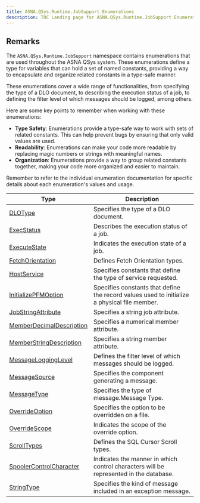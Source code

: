 ```yaml
---
title: ASNA.QSys.Runtime.JobSupport Enumerations
description: TOC Landing page for ASNA.QSys.Runtime.JobSupport Enumerations
---
```


## Remarks

The `ASNA.QSys.Runtime.JobSupport` namespace contains enumerations that are used throughout the ASNA QSys system. These enumerations define a type for variables that can hold a set of named constants, providing a way to encapsulate and organize related constants in a type-safe manner.

These enumerations cover a wide range of functionalities, from specifying the type of a DLO document, to describing the execution status of a job, to defining the filter level of which messages should be logged, among others.

Here are some key points to remember when working with these enumerations:

- **Type Safety**: Enumerations provide a type-safe way to work with sets of related constants. This can help prevent bugs by ensuring that only valid values are used.
- **Readability**: Enumerations can make your code more readable by replacing magic numbers or strings with meaningful names.
- **Organization**: Enumerations provide a way to group related constants together, making your code more organized and easier to maintain.

Remember to refer to the individual enumeration documentation for specific details about each enumeration's values and usage.

| Type | Description |
| --- | --- |
| [DLOType](/reference/runtime/qsys-runtime-job-support/dlo-type.html) | Specifies the type of a DLO document. |
| [ExecStatus](/reference/runtime/qsys-runtime-job-support/exec-status.html) | Describes the execution status of a job. |
| [ExecuteState](/reference/runtime/qsys-runtime-job-support/execute-state.html) | Indicates the execution state of a job. |
| [FetchOrientation](/reference/runtime/qsys-runtime-job-support/fetch-orientation.html) | Defines Fetch Orientation types. |
| [HostService](/reference/runtime/qsys-runtime-job-support/host-service.html) | Specifies constants that define the type of service requested. |
| [InitializePFMOption](/reference/runtime/qsys-runtime-job-support/initialize-pfm-option.html) | Specifies constants that define the record values used to initialize a physical file member. |
| [JobStringAttribute](/reference/runtime/qsys-runtime-job-support/job-string-attribute.html) | Specifies a string job attribute. |
| [MemberDecimalDescription](/reference/runtime/qsys-runtime-job-support/member-decimal-description.html) | Specifies a numerical member attribute. |
| [MemberStringDescription](/reference/runtime/qsys-runtime-job-support/member-string-description.html) | Specifies a string member attribute. |
| [MessageLoggingLevel](/reference/runtime/qsys-runtime-job-support/message-logging-level.html) | Defines the filter level of which messages should be logged. |
| [MessageSource](/reference/runtime/qsys-runtime-job-support/message-source.html) | Specifies the component generating a message. |
| [MessageType](/reference/runtime/qsys-runtime-job-support/message-type.html) | Specifies the type of message.Message Type. |
| [OverrideOption](/reference/runtime/qsys-runtime-job-support/override-option.html) | Specifies the option to be overridden on a file. |
| [OverrideScope](/reference/runtime/qsys-runtime-job-support/override-scope.html) | Indicates the scope of the override option. |
| [ScrollTypes](/reference/runtime/qsys-runtime-job-support/scroll-types.html) | Defines the SQL Cursor Scroll types. |
| [SpoolerControlCharacter](/reference/runtime/qsys-runtime-job-support/spooler-control-character.html) | Indicates the manner in which control characters will be represented in the database. |
| [StringType](/reference/runtime/qsys-runtime-job-support/string-type.html) | Specifies the kind of message included in an exception message. |
